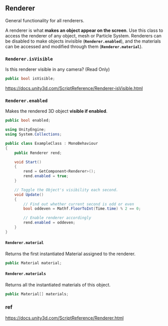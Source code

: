 ## Renderer
General functionality for all renderers.

A renderer is what **makes an object appear on the screen**. Use this class to access the renderer of any object, mesh or Particle System. Renderers can be disabled to make objects invisible (**`Renderer.enabled`**), and the materials can be accessed and modified through them (**`Renderer.material`**).

### `Renderer.isVisible`
Is this renderer visible in any camera? (Read Only)

```cs
public bool isVisible;
```
https://docs.unity3d.com/ScriptReference/Renderer-isVisible.html

### `Renderer.enabled`
Makes the rendered 3D object **visible if enabled**.

```cs
public bool enabled;
```
```cs
using UnityEngine;
using System.Collections;

public class ExampleClass : MonoBehaviour
{
    public Renderer rend;

    void Start()
    {
        rend = GetComponent<Renderer>();
        rend.enabled = true;
    }

    // Toggle the Object's visibility each second.
    void Update()
    {
        // Find out whether current second is odd or even
        bool oddeven = Mathf.FloorToInt(Time.time) % 2 == 0;

        // Enable renderer accordingly
        rend.enabled = oddeven;
    }
}
```

#### `Renderer.material`
Returns the first instantiated Material assigned to the renderer.
```cs
public Material material;
```


#### `Renderer.materials`
Returns all the instantiated materials of this object.

```cs
public Material[] materials;
```


### ref 
https://docs.unity3d.com/ScriptReference/Renderer.html
